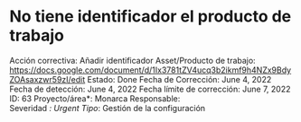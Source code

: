 # No tiene identificador el producto de trabajo

Acción correctiva: Añadir identificador
Asset/Producto de trabajo: https://docs.google.com/document/d/1Ix3781tZV4ucq3b2ikmf9h4NZx9BdyZOAsaxzwr59zI/edit
Estado: Done
Fecha de Corrección: June 4, 2022
Fecha de detección: June 4, 2022
Fecha límite de corrección: June 7, 2022
ID: 63
Proyecto/área*: Monarca
Responsable:  
Severidad *: Urgent
Tipo*: Gestión de la configuración